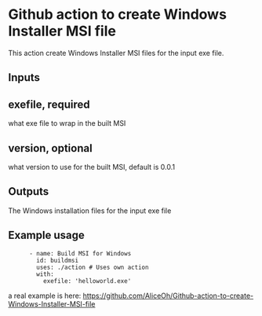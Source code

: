 # Github action to create Windows Installer MSI file

This action create Windows Installer MSI files for the input exe file.

## Inputs

## exefile, required
what exe file to wrap in the built MSI

## version, optional
what version to use for the built MSI, default is 0.0.1

## Outputs

The Windows installation files for the input exe file

## Example usage

```
      - name: Build MSI for Windows
        id: buildmsi
        uses: ./action # Uses own action
        with:
          exefile: 'helloworld.exe'
```
a real example is here: https://github.com/AliceOh/Github-action-to-create-Windows-Installer-MSI-file
